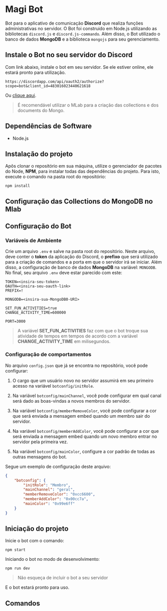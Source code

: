 # Magi Bot

Bot para o aplicativo de comunicação **Discord** que realiza funções administrativas no servidor. O Bot foi construido em Node.js utilizando as bibliotecas `discord.js` e `discord.js-commando`. Além disso, o Bot utilizado o banco de dados **MongoDB** e a biblioteca `mongojs` para seu gerenciamento. 

## Instale o Bot no seu servidor do Discord

Com link abaixo, instale o bot em seu servidor. Se ele estiver online, ele estará pronto para utilização.
```
https://discordapp.com/api/oauth2/authorize?scope=bot&client_id=483016023440621618
```

Ou [clique aqui](https://discordapp.com/api/oauth2/authorize?scope=bot&client_id=483016023440621618).

> É recomendável utilizar o MLab para a criação das collections e dos documents do Mongo.

## Dependências de Software

- Node.js

## Instalação do projeto

Apõs clonar o repositório em sua máquina, utilize o gerenciador de pacotes do Node, **NPM**, para instalar todas das dependências do projeto. Para isto, execute o comando na pasta root do repositório:
```
npm install
```

## Configuração das Collections do MongoDB no Mlab

## Configuração do Bot

### Variáveis de Ambiente

Crie um arquivo `.env` e salve na pasta root do repositório. Neste arquivo, deve conter o **token** da aplicação do Discord, o **prefixo** que será utilizado para a criação de comandos e a porta em que o servidor irá se iniciar. Além disso, a configuração de banco de dados **MongoDB** na variável: `MONGODB`. No final, seu arquivo `.env` deve estar parecido com este:
```
TOKEN=<insira-seu-token>
OAUTH=<insira-seu-oauth-link>
PREFIX=!

MONGODB=<insira-sua-MongoDB0-URI>

SET_FUN_ACTIVITIES=true
CHANGE_ACTIVITY_TIME=600000

PORT=3000
```

> A variável **SET_FUN_ACTIVITIES** faz com que o bot troque sua atividade de tempos em tempos de acordo com a variável **CHANGE_ACTIVITY_TIME** em milisegundos.

### Configuração de comportamentos

No arquivo `config.json` que já se encontra no repositório, você pode configurar:

1. O cargo que um usuário novo no servidor assumirá em seu primeiro acesso na variável `botconfig/initRole`.

2. Na variável `botconfig/mainChannel`, você pode configurar em qual canal será dado as boas-vindas a novos membros do servidor.

3. Na variável `botconfig/memberRemoveColor`, você pode configurar a cor que será enviada a mensagem embed quando um membro sair do servidor.

4. Na variável `botconfig/memberAddColor`, você pode configurar a cor que será enviada a mensagem embed quando um novo membro entrar no servidor pela primeira vez.

5. Na variável `botconfig/mainColor`, configure a cor padrão de todas as outras mensagens do bot.

Segue um exemplo de configuração deste arquivo:
```json
{
    "botconfig": {
        "initRole": "Membro",
        "mainChannel": "geral",
        "memberRemoveColor": "0xcc6600",
        "memberAddColor": "0x00cc7a",
        "mainColor": "0x99e6ff"
    }
}
```

## Iniciação do projeto

Inicie o bot com o comando:
```
npm start
```

Iniciando o bot no modo de desenvolvimento:
```
npm run dev
```

> Não esqueça de incluir o bot a seu servidor

E o bot estará pronto para uso.

## Comandos


